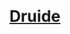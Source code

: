 ﻿---
!LinkItem
Link: druid_hd.md
NameLink: <!--NameLink-->[Druide](hd_druid.md)<!--/NameLink-->
Id: classes_hd.md#druide
ParentLink: classes_hd.md#classes
Name: Druide
ParentName: Classes
AltName: '[Druid](#)'
Attributes: {}
---




# [Druide](hd_druid.md)



